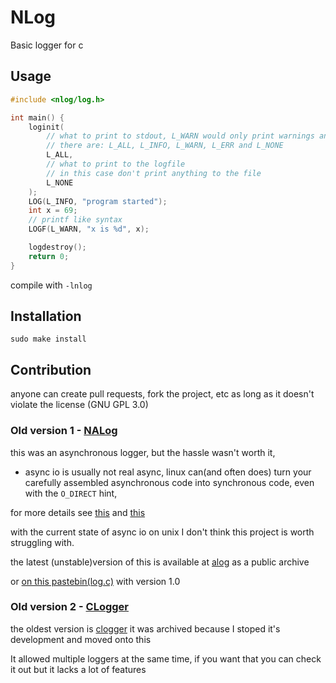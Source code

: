 # NLog
Basic logger for c

## Usage

```c
#include <nlog/log.h>

int main() {
	loginit(
		// what to print to stdout, L_WARN would only print warnings and errors
		// there are: L_ALL, L_INFO, L_WARN, L_ERR and L_NONE
		L_ALL,
		// what to print to the logfile
		// in this case don't print anything to the file
		L_NONE
	);
	LOG(L_INFO, "program started");
	int x = 69;
	// printf like syntax
	LOGF(L_WARN, "x is %d", x);

	logdestroy();
	return 0;
}
```
compile with ```-lnlog```

## Installation

```
sudo make install
```

## Contribution

anyone can create pull requests, fork the project, etc as long as it doesn't violate the
license (GNU GPL 3.0)

### Old version 1 - [NALog](https://github.com/Neutron17/alog)

this was an asynchronous logger, but the hassle wasn't worth it,

 - async io is usually not real async, linux can(and often does) turn your carefully assembled asynchronous code
 into synchronous code, even with the ```O_DIRECT``` hint,

 for more details see [this](https://stackoverflow.com/a/46377629/14187193) and [this](https://stackoverflow.com/a/38969392/14187193)

 with the current state of async io on unix I don't think this project is worth struggling with.

 the latest (unstable)version of this is available at [alog](https://github.com/Neutron17/alog) as a public archive

 or [on this pastebin(log.c)](https://pastebin.com/E3y2hWzT) with version 1.0

### Old version 2 - [CLogger](https://github.com/Neutron17/clogger)

the oldest version is [clogger](https://github.com/Neutron17/clogger)
it was archived because I stoped it's development and moved onto this

It allowed multiple loggers at the same time, if you want that you can check it out
but it lacks a lot of features

